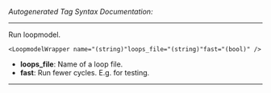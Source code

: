 _Autogenerated Tag Syntax Documentation:_

---
Run loopmodel.

```
<LoopmodelWrapper name="(string)"loops_file="(string)"fast="(bool)" />
```

-   **loops_file**: Name of a loop file.
-   **fast**: Run fewer cycles. E.g. for testing.

---

